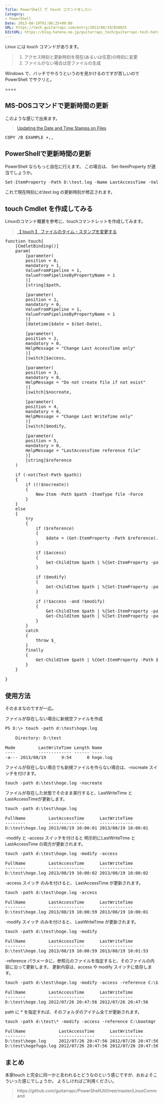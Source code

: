 ```yaml
---
Title: PowerShell で touch コマンドをしたい
Category:
- PowerShell
Date: 2013-08-19T01:08:25+09:00
URL: https://tech.guitarrapc.com/entry/2013/08/19/010825
EditURL: https://blog.hatena.ne.jp/guitarrapc_tech/guitarrapc-tech.hatenablog.com/atom/entry/11696248318757675888
---
```


Linux には touch コマンドがあります。
<blockquote>
<ol>
	<li>アクセス時刻と更新時刻を現在(あるいは任意)の時刻に変更</li>
	<li>ファイルがない場合は空ファイルの生成</li>
</ol>
</blockquote>

Windows で、バッチでやろうというのを見かけるのですが苦しいので PowerShell でサクリと。

====


<h2>MS-DOSコマンドで更新時間の更新</h2>
このような感じで出来ます。
<blockquote><a href="http://support.microsoft.com/kb/69581/ja" target="_blank">Updating the Date and Time Stamps on Files</a></blockquote>

<pre class="brush: powershell">
COPY /B EXAMPLE +,,
</pre>

<h2>PowerShellで更新時間の更新</h2>
PowerShell ならもっと自在に行えます。
この場合は、 Set-ItemProperty が適当でしょうか。
<pre class="brush: powershell">
Set-ItemProperty -Path D:\test.log -Name LastAccessTime -Value $(Get-Date)
</pre>

これで現在時刻にd:\text.log の更新時刻が修正されます。


<h2>touch Cmdlet を作成してみる</h2>
Linuxのコマンド概要を参考に、touchコマンドレットを作成してみます。
<blockquote><a href="http://itpro.nikkeibp.co.jp/article/COLUMN/20060227/230905/" target="_blank">【 touch 】 ファイルのタイム・スタンプを変更する</a></blockquote>

<pre class="brush: powershell">
function touch{
    [CmdletBinding()]
    param(
        [parameter(
        position = 0,
        mandatory = 1,
        ValueFromPipeline = 1,
        ValueFromPipelineByPropertyName = 1
        )]
        [string]$path,

        [parameter(
        position = 1,
        mandatory = 0,
        ValueFromPipeline = 1,
        ValueFromPipelineByPropertyName = 1
        )]
        [datetime]$date = $(Get-Date),

        [parameter(
        position = 2,
        mandatory = 0,
        HelpMessage = &quot;Change Last AccessTime only&quot;
        )]
        [switch]$access,

        [parameter(
        position = 3,
        mandatory = 0,
        HelpMessage = &quot;Do not create file if not exist&quot;
        )]
        [switch]$nocreate,

        [parameter(
        position = 4,
        mandatory = 0,
        HelpMessage = &quot;Change Last WriteTime only&quot;
        )]
        [switch]$modify,

        [parameter(
        position = 5,
        mandatory = 0,
        HelpMessage = &quot;LastAccessTime reference file&quot;
        )]
        [string]$reference
    )

    if (-not(Test-Path $path))
    {
        if ((!$nocreate))
        {
            New-Item -Path $path -ItemType file -Force
        }
    }
    else
    {
        try
        {
            if ($reference)
            {
                $date = (Get-ItemProperty -Path $reference).LastAccessTime
            }

            if ($access)
            {
                Get-ChildItem $path | %{Set-ItemProperty -path $_.FullName -Name LastAccessTime -Value $date -Force -ErrorAction Stop}
            }
        
            if ($modify)
            {
                Get-ChildItem $path | %{Set-ItemProperty -path $_.FullName -Name LastWriteTime -Value $date -Force -ErrorAction Stop}
            }

            if (!$access -and !$modify)
            {
                Get-ChildItem $path | %{Set-ItemProperty -path $_.FullName -Name LastAccessTime -Value $date -Force -ErrorAction Stop}
                Get-ChildItem $path | %{Set-ItemProperty -path $_.FullName -Name LastWriteTime -Value $date -Force -ErrorAction Stop}
            }
        }
        catch
        {
            throw $_
        }
        finally
        {
            Get-ChildItem $path | %{Get-ItemProperty -Path $_.FullName | select Fullname, LastAccessTime, LastWriteTime}
        }
    }    

}</pre>

<h2>使用方法</h2>
そのままなのですが一応。

ファイルが存在しない場合に新規空ファイルを作成
<pre class="brush: powershell">
PS D:\&gt; touch -path d:\test\hoge.log

    Directory: D:\test

Mode         LastWriteTime Length Name    
----         ------------- ------ ----    
-a--- 2013/08/19      9:54      0 hoge.log
</pre>

ファイルが存在しない場合でも新規ファイルを作らない場合は、-nocreate スイッチを付けます。
<pre class="brush: powershell">
touch -path d:\test\hoge.log -nocreate
</pre>

ファイルが存在した状態でそのまま実行すると、LastWriteTime と LastAccessTimeが更新します。
<pre class="brush: powershell">
touch -path d:\test\hoge.log

FullName         LastAccessTime      LastWriteTime      
--------         --------------      -------------      
D:\test\hoge.log 2013/08/19 10:00:01 2013/08/19 10:00:01
</pre>

-modify と -access スイッチを付けると 明示的にLastWriteTime と LastAccessTime の両方が更新されます。
<pre class="brush: powershell">
touch -path d:\test\hoge.log -modify -access

FullName         LastAccessTime      LastWriteTime      
--------         --------------      -------------      
D:\test\hoge.log 2013/08/19 10:00:02 2013/08/19 10:00:02
</pre>

-access スイッチ のみを付けると、 LastAccessTime が更新されます。
<pre class="brush: powershell">
touch -path d:\test\hoge.log -access

FullName         LastAccessTime      LastWriteTime      
--------         --------------      -------------      
D:\test\hoge.log 2013/08/19 10:00:59 2013/08/19 10:00:01
</pre>

-modify スイッチ のみを付けると、 LastWriteTime が更新されます。
<pre class="brush: powershell">
touch -path d:\test\hoge.log -modify

FullName         LastAccessTime      LastWriteTime      
--------         --------------      -------------      
D:\test\hoge.log 2013/08/19 10:00:59 2013/08/19 10:01:53
</pre>

-reference パラメータに、参照元のファイルを指定すると、そのファイルの内容に沿って更新します。
更新内容は、access や modify スイッチに依存します。
<pre class="brush: powershell">
touch -path d:\test\hoge.log -modify -access -reference C:\bootmgr

FullName         LastAccessTime      LastWriteTime      
--------         --------------      -------------      
D:\test\hoge.log 2012/07/26 20:47:56 2012/07/26 20:47:56
</pre>

path に * を指定すれば、そのフォルダのアイテム全てが更新されます。
<pre class="brush: powershell">
touch -path d:\test\* -modify -access -reference C:\bootmgr

FullName             LastAccessTime      LastWriteTime      
--------             --------------      -------------      
D:\test\hoge.log     2012/07/26 20:47:56 2012/07/26 20:47:56
D:\test\hogefuga.log 2012/07/26 20:47:56 2012/07/26 20:47:56
</pre>

<h2>まとめ</h2>
本家touch と完全に同一かと言われるとどうなのという感じですが、おおよそこういった感じでしょうか。
よろしければご利用ください。

<blockquote>https://github.com/guitarrapc/PowerShellUtil/tree/master/LinuxCommand</blockquote>
